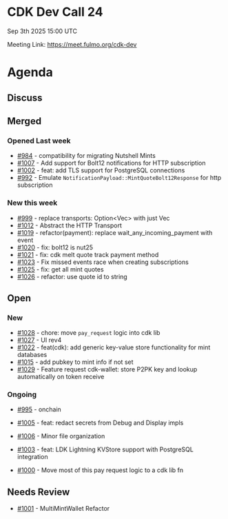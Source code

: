 # CDK Dev Call 24
Sep 3th 2025 15:00 UTC 

Meeting Link: https://meet.fulmo.org/cdk-dev

# Agenda

## Discuss

## Merged

### Opened Last week
- [#984](https://github.com/cashubtc/cdk/pull/984) - compatibility for migrating Nutshell Mints
- [#1007](https://github.com/cashubtc/cdk/pull/1007) - Add support for Bolt12 notifications for HTTP subscription
- [#1002](https://github.com/cashubtc/cdk/pull/1002) - feat: add TLS support for PostgreSQL connections
- [#992](https://github.com/cashubtc/cdk/issues/992) - Emulate `NotificationPayload::MintQuoteBolt12Response` for http subscription


### New this week
- [#999](https://github.com/cashubtc/cdk/pull/999) - replace transports: Option<Vec<Transport>> with just Vec<Transport>
- [#1012](https://github.com/cashubtc/cdk/pull/1012) - Abstract the HTTP Transport
- [#1019](https://github.com/cashubtc/cdk/pull/1019) - refactor(payment): replace wait_any_incoming_payment with event
- [#1020](https://github.com/cashubtc/cdk/pull/1020) - fix: bolt12 is nut25
- [#1021](https://github.com/cashubtc/cdk/pull/1021) - fix: cdk melt quote track payment method
- [#1023](https://github.com/cashubtc/cdk/pull/1023) - Fix missed events race when creating subscriptions
- [#1025](https://github.com/cashubtc/cdk/pull/1025) - fix: get all mint quotes
- [#1026](https://github.com/cashubtc/cdk/pull/1026) - refactor: use quote id to string


## Open

### New
- [#1028](https://github.com/cashubtc/cdk/pull/1028) - chore: move `pay_request` logic into cdk lib
- [#1027](https://github.com/cashubtc/cdk/pull/1027) - UI rev4
- [#1022](https://github.com/cashubtc/cdk/pull/1022) - feat(cdk): add generic key-value store functionality for mint databases
- [#1015](https://github.com/cashubtc/cdk/pull/1015) - add pubkey to mint info if not set
- [#1029](https://github.com/cashubtc/cdk/issues/1029) - Feature request cdk-wallet: store P2PK key and lookup automatically on token receive

### Ongoing 
- [#995](https://github.com/cashubtc/cdk/pull/995) - onchain
- [#1005](https://github.com/cashubtc/cdk/pull/1005) - feat: redact secrets from Debug and Display impls
- [#1006](https://github.com/cashubtc/cdk/pull/1006) - Minor file organization
- [#1003](https://github.com/cashubtc/cdk/pull/1003) - feat: LDK Lightning KVStore support with PostgreSQL integration

- [#1000](https://github.com/cashubtc/cdk/issues/1000) - Move most of this pay request logic to a cdk lib fn

## Needs Review
- [#1001](https://github.com/cashubtc/cdk/pull/1001) - MultiMintWallet Refactor


